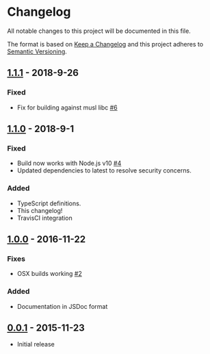 # Changelog
All notable changes to this project will be documented in this file.

The format is based on [Keep a Changelog]
and this project adheres to [Semantic Versioning].

## [1.1.1] - 2018-9-26
### Fixed
- Fix for building against musl libc [#6]

## [1.1.0] - 2018-9-1
### Fixed
- Build now works with Node.js v10 [#4]
- Updated dependencies to latest to resolve security concerns.

### Added
- TypeScript definitions.
- This changelog!
- TravisCI integration

## [1.0.0] - 2016-11-22
### Fixes
- OSX builds working [#2]

### Added
- Documentation in JSDoc format

## [0.0.1] - 2015-11-23
- Initial release

[#6]: https://github.com/JacobFischer/netlinkwrapper/pull/6
[#4]: https://github.com/JacobFischer/netlinkwrapper/pull/4
[#2]: https://github.com/JacobFischer/netlinkwrapper/pull/2
[1.1.1]: https://github.com/JacobFischer/netlinkwrapper/releases/tag/v1.1.1
[1.1.0]: https://github.com/JacobFischer/netlinkwrapper/releases/tag/v1.1.0
[1.0.0]: https://github.com/JacobFischer/netlinkwrapper/releases/tag/v1.0.0
[0.0.1]: https://github.com/JacobFischer/netlinkwrapper/releases/tag/v0.0.1
[Keep a Changelog]: http://keepachangelog.com/en/1.0.0/
[Semantic Versioning]: http://semver.org/spec/v2.0.0.html
